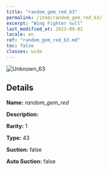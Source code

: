 ```yaml
---
title: "random_gem_red_63"
permalink: /item/random_gem_red_63/
excerpt: "Wing Fighter null"
last_modified_at: 2023-09-02
locale: en
ref: "random_gem_red_63.md"
toc: false
classes: wide
---
```



 ![Unknown_63](/images/item/random_gem_red_p.png)



## Details

 **Name:** *random_gem_red* 

 **Description:** 

 **Rarity:** 1 

 **Type:** 43 

 **Suction:** false 

 **Auto Suction:** false 


